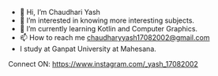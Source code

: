 - 👋 Hi, I’m Chaudhari Yash
- 👀 I’m interested in knowing more interesting subjects.
- 🌱 I’m currently learning Kotlin and Computer Graphics.
- 📫 How to reach me chaudharyyash17082002@gmail.com
- I study at Ganpat University at Mahesana. 

Connect ON:
https://www.instagram.com/_yash_17082002

<!---
chaudhari-yash/chaudhari-yash is a ✨ special ✨ repository because its `README.md` (this file) appears on your GitHub profile.
You can click the Preview link to take a look at your changes.
--->
